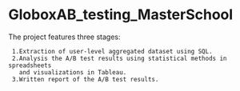 # GloboxAB_testing_MasterSchool

The project features three stages:   

     1.Extraction of user-level aggregated dataset using SQL. 
     2.Analysis the A/B test results using statistical methods in spreadsheets
       and visualizations in Tableau. 
     3.Written report of the A/B test results.
